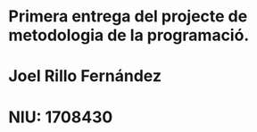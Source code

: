 # Primera entrega del projecte de metodologia de la programació.
# Joel Rillo Fernández
# NIU: 1708430
